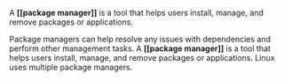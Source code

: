 A **[[package manager]]** is a tool that helps users install, manage, and remove packages or applications.

Package managers can help resolve any issues with dependencies and perform other management tasks. A **[[package manager]]** is a tool that helps users install, manage, and remove packages or applications. Linux uses multiple package managers.